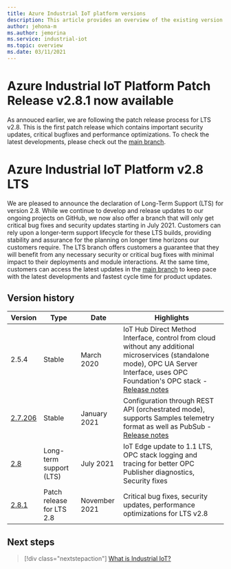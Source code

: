 ```yaml
---
title: Azure Industrial IoT platform versions
description: This article provides an overview of the existing version of the Industrial IoT platform and their support.
author: jehona-m
ms.author: jemorina
ms.service: industrial-iot
ms.topic: overview
ms.date: 03/11/2021
---
```

# Azure Industrial IoT Platform Patch Release v2.8.1 now available
As annouced earlier, we are following the patch release process for LTS v2.8. This is the first patch release which contains important security updates, critical bugfixes and performance optimizations. To check the latest developments, please check out the [main branch](https://github.com/Azure/Industrial-IoT).

# Azure Industrial IoT Platform v2.8 LTS

We are pleased to announce the declaration of Long-Term Support (LTS) for version 2.8. While we continue to develop and release updates to our ongoing projects on GitHub, we now also offer a branch that will only get critical bug fixes and security updates starting in July 2021. Customers can rely upon a longer-term support lifecycle for these LTS builds, providing stability and assurance for the planning on longer time horizons our customers require. The LTS branch offers customers a guarantee that they will benefit from any necessary security or critical bug fixes with minimal impact to their deployments and module interactions.  At the same time, customers can access the latest updates in the [main branch](https://github.com/Azure/Industrial-IoT) to keep pace with the latest developments and fastest cycle time for product updates. 

## Version history 

|Version      |Type                   |Date         |Highlights                             |
|-------------|-----------------------|-------------|---------------------------------------|
|2.5.4        |Stable                 |March 2020   |IoT Hub Direct Method Interface, control from cloud without any additional microservices (standalone mode), OPC UA Server Interface, uses OPC Foundation's OPC stack - [Release notes](https://github.com/Azure/Industrial-IoT/releases/tag/2.5.4)|
|[2.7.206](https://github.com/Azure/Industrial-IoT/tree/release/2.7.206)      |Stable                 |January 2021 |Configuration through REST API (orchestrated mode), supports Samples telemetry format as well as PubSub - [Release notes](https://github.com/Azure/Industrial-IoT/releases/tag/2.7.206)|
|[2.8](https://github.com/Azure/Industrial-IoT/tree/release/2.8)        |Long-term support (LTS)|July 2021    |IoT Edge update to 1.1 LTS, OPC stack logging and tracing for better OPC Publisher diagnostics, Security fixes|
|[2.8.1](https://github.com/Azure/Industrial-IoT/tree/release/2.8.1)        |Patch release for LTS 2.8|November 2021    |Critical bug fixes, security updates, performance optimizations for LTS v2.8|

## Next steps

> [!div class="nextstepaction"]
> [What is Industrial IoT?](overview-what-is-industrial-iot.md)
